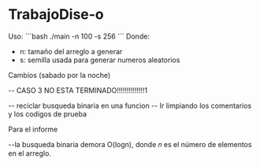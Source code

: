 # TrabajoDise-o

Uso:
´´´bash
./main -n 100 -s 256
´´´
Donde:
- n: tamaño del arreglo a generar
- s: semilla usada para generar numeros aleatorios


Cambios (sabado por la noche)

-- CASO 3 NO ESTA TERMINADO!!!!!!!!!!!!!!1

-- reciclar busqueda binaria en una funcion
-- Ir limpiando los comentarios y los codigos de prueba


Para el informe

--la busqueda binaria demora O(logn), donde 𝑛 es el número de elementos en el arreglo.